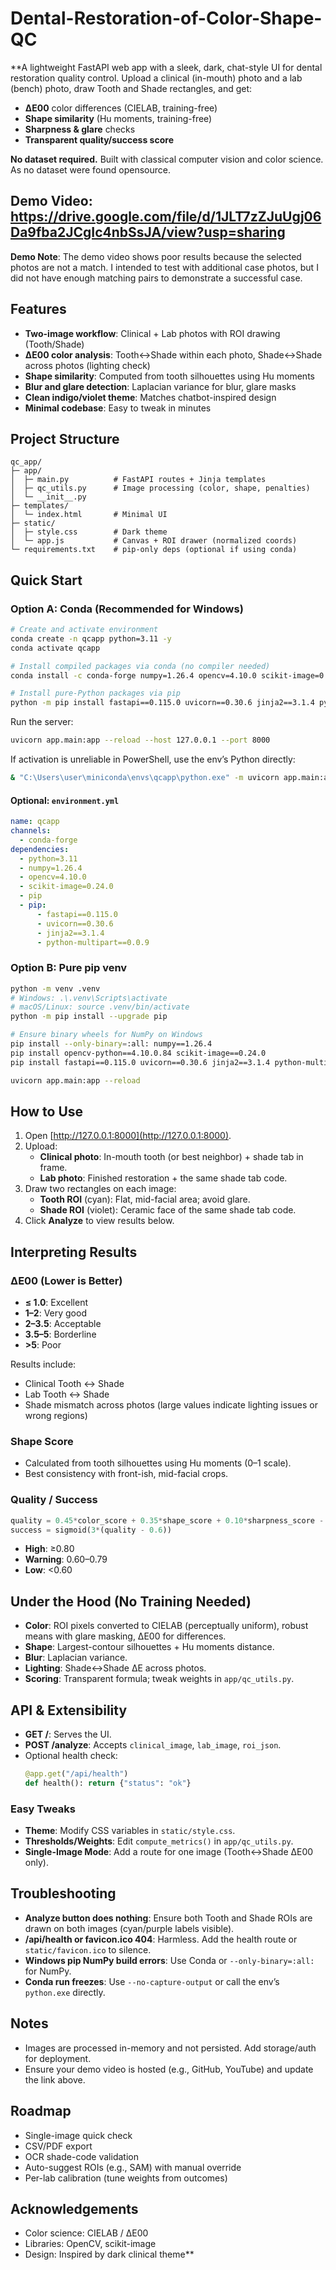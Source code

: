 ﻿# Dental-Restoration-of-Color-Shape-QC
**A lightweight FastAPI web app with a sleek, dark, chat-style UI for dental restoration quality control. Upload a clinical (in-mouth) photo and a lab (bench) photo, draw Tooth and Shade rectangles, and get:

- **ΔE00** color differences (CIELAB, training-free)
- **Shape similarity** (Hu moments, training-free)
- **Sharpness & glare** checks
- **Transparent quality/success score**

**No dataset required.** Built with classical computer vision and color science. As no dataset were found opensource.

## **Demo Video**: https://drive.google.com/file/d/1JLT7zZJuUgj06Da9fba2JCgIc4nbSsJA/view?usp=sharing

**Demo Note**: The demo video shows poor results because the selected photos are not a match. I intended to test with additional case photos, but I did not have enough matching pairs to demonstrate a successful case.

## Features

- **Two-image workflow**: Clinical + Lab photos with ROI drawing (Tooth/Shade)
- **ΔE00 color analysis**: Tooth↔Shade within each photo, Shade↔Shade across photos (lighting check)
- **Shape similarity**: Computed from tooth silhouettes using Hu moments
- **Blur and glare detection**: Laplacian variance for blur, glare masks
- **Clean indigo/violet theme**: Matches chatbot-inspired design
- **Minimal codebase**: Easy to tweak in minutes

## Project Structure

```
qc_app/
├─ app/
│  ├─ main.py          # FastAPI routes + Jinja templates
│  ├─ qc_utils.py      # Image processing (color, shape, penalties)
│  └─ __init__.py
├─ templates/
│  └─ index.html       # Minimal UI
├─ static/
│  ├─ style.css        # Dark theme
│  └─ app.js           # Canvas + ROI drawer (normalized coords)
└─ requirements.txt    # pip-only deps (optional if using conda)
```

## Quick Start

### Option A: Conda (Recommended for Windows)

```bash
# Create and activate environment
conda create -n qcapp python=3.11 -y
conda activate qcapp

# Install compiled packages via conda (no compiler needed)
conda install -c conda-forge numpy=1.26.4 opencv=4.10.0 scikit-image=0.24.0 -y

# Install pure-Python packages via pip
python -m pip install fastapi==0.115.0 uvicorn==0.30.6 jinja2==3.1.4 python-multipart==0.0.9
```

Run the server:

```bash
uvicorn app.main:app --reload --host 127.0.0.1 --port 8000
```

If activation is unreliable in PowerShell, use the env’s Python directly:

```bash
& "C:\Users\user\miniconda\envs\qcapp\python.exe" -m uvicorn app.main:app --reload
```

#### Optional: `environment.yml`

```yaml
name: qcapp
channels:
  - conda-forge
dependencies:
  - python=3.11
  - numpy=1.26.4
  - opencv=4.10.0
  - scikit-image=0.24.0
  - pip
  - pip:
      - fastapi==0.115.0
      - uvicorn==0.30.6
      - jinja2==3.1.4
      - python-multipart==0.0.9
```

### Option B: Pure pip venv

```bash
python -m venv .venv
# Windows: .\.venv\Scripts\activate
# macOS/Linux: source .venv/bin/activate
python -m pip install --upgrade pip

# Ensure binary wheels for NumPy on Windows
pip install --only-binary=:all: numpy==1.26.4
pip install opencv-python==4.10.0.84 scikit-image==0.24.0
pip install fastapi==0.115.0 uvicorn==0.30.6 jinja2==3.1.4 python-multipart==0.0.9

uvicorn app.main:app --reload
```

## How to Use

1. Open [http://127.0.0.1:8000](http://127.0.0.1:8000).
2. Upload:
   - **Clinical photo**: In-mouth tooth (or best neighbor) + shade tab in frame.
   - **Lab photo**: Finished restoration + the same shade tab code.
3. Draw two rectangles on each image:
   - **Tooth ROI** (cyan): Flat, mid-facial area; avoid glare.
   - **Shade ROI** (violet): Ceramic face of the same shade tab code.
4. Click **Analyze** to view results below.


## Interpreting Results

### ΔE00 (Lower is Better)
- **≤ 1.0**: Excellent
- **1–2**: Very good
- **2–3.5**: Acceptable
- **3.5–5**: Borderline
- **>5**: Poor

Results include:
- Clinical Tooth ↔ Shade
- Lab Tooth ↔ Shade
- Shade mismatch across photos (large values indicate lighting issues or wrong regions)

### Shape Score
- Calculated from tooth silhouettes using Hu moments (0–1 scale).
- Best consistency with front-ish, mid-facial crops.

### Quality / Success
```python
quality = 0.45*color_score + 0.35*shape_score + 0.10*sharpness_score - 0.05*glare_penalty - 0.05*lighting_mismatch_penalty
success = sigmoid(3*(quality - 0.6))
```
- **High**: ≥0.80
- **Warning**: 0.60–0.79
- **Low**: <0.60

## Under the Hood (No Training Needed)
- **Color**: ROI pixels converted to CIELAB (perceptually uniform), robust means with glare masking, ΔE00 for differences.
- **Shape**: Largest-contour silhouettes + Hu moments distance.
- **Blur**: Laplacian variance.
- **Lighting**: Shade↔Shade ΔE across photos.
- **Scoring**: Transparent formula; tweak weights in `app/qc_utils.py`.

## API & Extensibility
- **GET /**: Serves the UI.
- **POST /analyze**: Accepts `clinical_image`, `lab_image`, `roi_json`.
- Optional health check:
  ```python
  @app.get("/api/health")
  def health(): return {"status": "ok"}
  ```

### Easy Tweaks
- **Theme**: Modify CSS variables in `static/style.css`.
- **Thresholds/Weights**: Edit `compute_metrics()` in `app/qc_utils.py`.
- **Single-Image Mode**: Add a route for one image (Tooth↔Shade ΔE00 only).

## Troubleshooting
- **Analyze button does nothing**: Ensure both Tooth and Shade ROIs are drawn on both images (cyan/purple labels visible).
- **/api/health or favicon.ico 404**: Harmless. Add the health route or `static/favicon.ico` to silence.
- **Windows pip NumPy build errors**: Use Conda or `--only-binary=:all:` for NumPy.
- **Conda run freezes**: Use `--no-capture-output` or call the env’s `python.exe` directly.

## Notes
- Images are processed in-memory and not persisted. Add storage/auth for deployment.
- Ensure your demo video is hosted (e.g., GitHub, YouTube) and update the link above.

## Roadmap
- Single-image quick check
- CSV/PDF export
- OCR shade-code validation
- Auto-suggest ROIs (e.g., SAM) with manual override
- Per-lab calibration (tune weights from outcomes)

## Acknowledgements
- Color science: CIELAB / ΔE00
- Libraries: OpenCV, scikit-image
- Design: Inspired by dark clinical theme**

